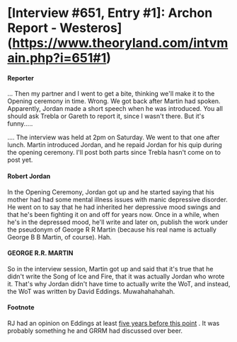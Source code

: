 # [Interview #651, Entry #1]: Archon Report - Westeros](https://www.theoryland.com/intvmain.php?i=651#1)

#### Reporter

... Then my partner and I went to get a bite, thinking we'll make it to the Opening ceremony in time. Wrong. We got back after Martin had spoken. Apparently, Jordan made a short speech when he was introduced. You all should ask Trebla or Gareth to report it, since I wasn't there. But it's funny.....

.... The interview was held at 2pm on Saturday. We went to that one after lunch. Martin introduced Jordan, and he repaid Jordan for his quip during the opening ceremony. I'll post both parts since Trebla hasn't come on to post yet.

#### Robert Jordan

In the Opening Ceremony, Jordan got up and he started saying that his mother had had some mental illness issues with manic depressive disorder. He went on to say that he had inherited her depressive mood swings and that he's been fighting it on and off for years now. Once in a while, when he's in the depressed mood, he'll write and later on, publish the work under the pseudonym of George R R Martin (because his real name is actually George B B Martin, of course). Hah.

#### GEORGE R.R. MARTIN

So in the interview session, Martin got up and said that it's true that he didn't write the Song of Ice and Fire, that it was actually Jordan who wrote it. That's why Jordan didn't have time to actually write the WoT, and instead, the WoT was written by David Eddings. Muwahahahahah.

#### Footnote

RJ had an opinion on Eddings at least
[five years before this point](http://www.theoryland.com/intvmain.php?i=74#18)
. It was probably something he and GRRM had discussed over beer.

